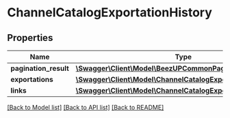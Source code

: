 # ChannelCatalogExportationHistory

## Properties
Name | Type | Description | Notes
------------ | ------------- | ------------- | -------------
**pagination_result** | [**\Swagger\Client\Model\BeezUPCommonPaginationResult**](BeezUPCommonPaginationResult.md) |  | [optional] 
**exportations** | [**\Swagger\Client\Model\ChannelCatalogExportationReporting[]**](ChannelCatalogExportationReporting.md) |  | 
**links** | [**\Swagger\Client\Model\ChannelCatalogExportationHistoryLinks**](ChannelCatalogExportationHistoryLinks.md) |  | 

[[Back to Model list]](../README.md#documentation-for-models) [[Back to API list]](../README.md#documentation-for-api-endpoints) [[Back to README]](../README.md)


